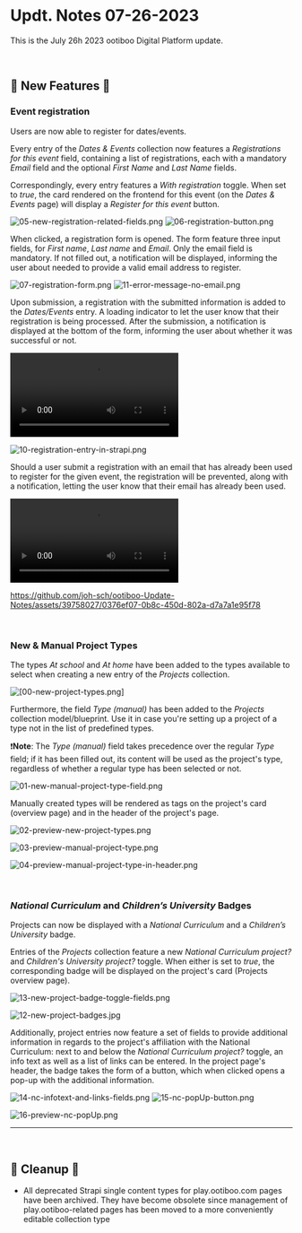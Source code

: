 # Updt. Notes 07-26-2023

This is the July 26h 2023 ootiboo Digital Platform update.

<br>

## 🚀 New Features 🚀

### Event registration

Users are now able to register for dates/events.

Every entry of the *Dates & Events* collection now features a *Registrations for this event* field, containing a list of registrations, each with a mandatory *Email* field and the optional *First Name* and *Last Name* fields. 

Correspondingly, every entry features a *With registration* toggle. When set to *true*, the card rendered on the frontend for this event (on the *Dates & Events* page) will display a *Register for this event* button.

![05-new-registration-related-fields.png](./imgs/05-new-registration-related-fields.png)
![06-registration-button.png](./imgs/06-registration-button.png)

When clicked, a registration form is opened. The form feature three input fields, for *First name*, *Last name* and  *Email*. Only the email field is mandatory. If not filled out, a notification will be displayed, informing the user about needed to provide a valid email address to register.

![07-registration-form.png](./imgs/07-registration-form.png)
![11-error-message-no-email.png](./imgs/11-error-message-no-email.png)

Upon submission, a registration with the submitted information is added to the *Dates/Events* entry. A loading indicator to let the user know that their registration is being processed. After the submission, a notification is displayed at the bottom of the form, informing the user about whether it was successful or not.


![08-registration-submission.mp4](./imgs/08-registration-submission.mp4)


![10-registration-entry-in-strapi.png](./imgs/10-registration-entry-in-strapi.png)

Should a user submit a registration with an email that has already been used to register for the given event, the registration will be prevented, along with a notification, letting the user know that their email has already been used.

![09-registration-submission-repeat-email.mp4](./imgs/09-registration-submission-repeat-email.mp4)



https://github.com/joh-sch/ootiboo-Update-Notes/assets/39758027/0376ef07-0b8c-450d-802a-d7a7a1e95f78


<br>

### New & Manual Project Types

The types *At school* and *At home* have been added to the types available to select when creating a new entry of the *Projects* collection.

![[00-new-project-types.png]](./imgs/00-new-project-types.png)

Furthermore, the field *Type (manual)* has been added to the *Projects* collection model/blueprint. Use it in case you're setting up a project of a type not in the list of predefined types.

❗**Note**: The *Type (manual)* field takes precedence over the regular *Type* field; if it has been filled out, its content will be used as the project's type, regardless of whether a regular type has been selected or not.

![01-new-manual-project-type-field.png](./imgs/01-new-manual-project-type-field.png)

Manually created types will be rendered as tags on the project's card (overview page) and in the header of the project's page.

![02-preview-new-project-types.png](./imgs/02-preview-new-project-types.png)

![03-preview-manual-project-type.png](./imgs/03-preview-manual-project-type.png)

![04-preview-manual-project-type-in-header.png](./imgs/04-preview-manual-project-type-in-header.png)

<br>

### *National Curriculum* and *Children’s University* Badges

Projects can now be displayed with a *National Curriculum* and a *Children’s University* badge.

Entries of the *Projects* collection feature a new *National Curriculum project?* and *Children's University project?* toggle. When either is set to *true*, the corresponding badge will be displayed on the project's card (Projects overview page).

![13-new-project-badge-toggle-fields.png](./imgs/13-new-project-badge-toggle-fields.png)

![12-new-project-badges.jpg](./imgs/12-new-project-badges.jpg)

Additionally, project entries now feature a set of fields to provide additional information in regards to the project's affiliation with the National Curriculum: next to and below the *National Curriculum project?* toggle, an info text as well as a list of links can be entered. In the project page's header, the badge takes the form of a button, which when clicked opens a pop-up with the additional information.

![14-nc-infotext-and-links-fields.png](./imgs/14-nc-infotext-and-links-fields.png)
![15-nc-popUp-button.png](./imgs/15-nc-popUp-button.png)

![16-preview-nc-popUp.png](./imgs/16-preview-nc-popUp.png)

---

<br>

## 🧹 Cleanup 🧹

- All deprecated Strapi single content types for play.ootiboo.com pages have been archived. They have become obsolete since management of play.ootiboo-related pages has been moved to a more conveniently editable collection type
